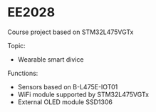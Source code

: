 # EE2028

Course project based on STM32L475VGTx

Topic: 
- Wearable smart divice

Functions: 
- Sensors based on B-L475E-IOT01
- WiFi module supported by STM32L475VGTx
- External OLED module SSD1306